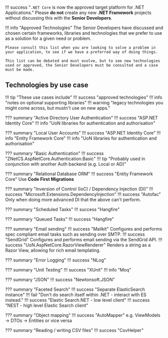 !!! success "`.NET Core` is now the approved target platform for .NET Applications."
    Please **do not** create any new **.NET Framework** projects without discussing this with the **Senior Developers**.

!!! info "Approved Technologies"
    The Senior Developers have discussed and chosen certain frameworks, libraries and technologies that we prefer to use as a solution for a given need or problem.

    Please consult this list when you are looking to solve a problem in your application, to see if we have a preferred way of doing things.

    This list can be debated and must evolve, but to see new technologies used or approved, the Senior Developers must be consulted and a case must be made.

## Technologies by use case

!!! tip "These use cases include"
    !!! success "approved technologies"
    !!! info "notes on optional supporting libraries"
    !!! warning "legacy technologies you might come across, but mustn't use on new apps."

??? summary "Active Directory User Authentication"
    !!! success "ASP.NET Identity Core"
    !!! info "UoN libraries for authentication and authorisation"

??? summary "Local User Accounts"
    !!! success "ASP.NET Identity Core"
    !!! info "Entity Framework Core"
    !!! info "UoN libraries for authentication and authorisation"

??? summary "Basic Authentication"
    !!! success "ZNetCS.AspNetCore.Authentication.Basic"
    !!! tip "Probably used in conjunction with another Auth backend (e.g. Local or AD)"

??? summary "Relational Database ORM"
    !!! success "Entity Framework Core"
        Use **Code First Migrations**

??? summary "Inversion of Control (IoC) / Dependency Injection (DI)"
    !!! success "Microsoft.Extensions.DependencyInjection"
    !!! success "Autofac"
        Only when doing more advanced DI that the above can't perform.

??? summary "Scheduled Tasks"
    !!! success "Hangfire"

??? summary "Queued Tasks"
    !!! success "Hangfire"

??? summary "Email sending"
    !!! success "Mailkit"
        Configures and performs spec compliant email tasks such as sending over SMTP.
    !!! success "SendGrid"
        Configures and performs email sending via the SendGrid API.
    !!! success "UoN.AspNetCore.RazorViewRenderer"
        Renders a string as a Razor View, allowing for rich email templating.

??? summary "Error Logging"
    !!! success "NLog"

??? summary "Unit Testing"
    !!! success "XUnit"
    !!! info "Moq"

??? summary "JSON"
    !!! success "Newtonsoft.JSON"

??? summary "Faceted Search"
    !!! success "Separate ElasticSearch instance"
        !!! fail "Don't do search itself within .NET - interact with ES instead."
    !!! success "Elastic Search.NET - low level client"
    !!! success "NEST - high level Elastic Search client"

??? summary "Object mapping"
    !!! success "AutoMapper"
        e.g. ViewModels -> DTOs -> Entities or vice versa

??? summary "Reading / writing CSV files"
    !!! success "CsvHelper"